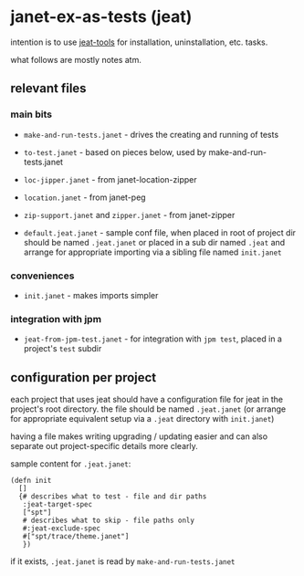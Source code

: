 # janet-ex-as-tests (jeat)

intention is to use [jeat-tools](https://github.com/sogaiu/jeat-tools) for
installation, uninstallation, etc. tasks.

what follows are mostly notes atm.

## relevant files

### main bits

* `make-and-run-tests.janet` - drives the creating and running of tests

* `to-test.janet` - based on pieces below, used by make-and-run-tests.janet

* `loc-jipper.janet` - from janet-location-zipper
* `location.janet` - from janet-peg
* `zip-support.janet` and `zipper.janet` - from janet-zipper

* `default.jeat.janet` - sample conf file, when placed in root of project dir
                       should be named `.jeat.janet` or placed in a sub dir
                       named `.jeat` and arrange for appropriate importing
                       via a sibling file named `init.janet`

### conveniences

* `init.janet` - makes imports simpler

### integration with jpm

* `jeat-from-jpm-test.janet` - for integration with `jpm test`,
                             placed in a project's `test` subdir

## configuration per project

each project that uses jeat should have a configuration file for jeat
in the project's root directory.  the file should be named
`.jeat.janet` (or arrange for appropriate equivalent setup via a
`.jeat` directory with `init.janet`)

having a file makes writing upgrading / updating easier and can also
separate out project-specific details more clearly.

sample content for `.jeat.janet`:

```janet
(defn init
  []
  {# describes what to test - file and dir paths
   :jeat-target-spec
   ["spt"]
   # describes what to skip - file paths only
   #:jeat-exclude-spec
   #["spt/trace/theme.janet"]
   })
```

if it exists, `.jeat.janet` is read by `make-and-run-tests.janet`

